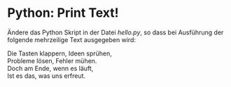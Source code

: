 # Python: Print Text!
Ändere das Python Skript in der Datei *hello.py*, so dass bei Ausführung der folgende mehrzeilige Text ausgegeben wird:

Die Tasten klappern, Ideen sprühen,  
Probleme lösen, Fehler mühen.  
Doch am Ende, wenn es läuft,  
Ist es das, was uns erfreut.
